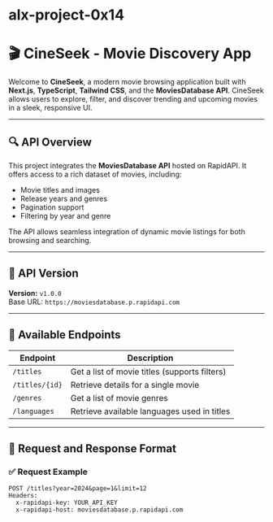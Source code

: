 ﻿# alx-project-0x14
# 🎬 CineSeek - Movie Discovery App

Welcome to **CineSeek**, a modern movie browsing application built with **Next.js**, **TypeScript**, **Tailwind CSS**, and the **MoviesDatabase API**. CineSeek allows users to explore, filter, and discover trending and upcoming movies in a sleek, responsive UI.

---

## 🔍 API Overview

This project integrates the **MoviesDatabase API** hosted on RapidAPI. It offers access to a rich dataset of movies, including:

- Movie titles and images
- Release years and genres
- Pagination support
- Filtering by year and genre

The API allows seamless integration of dynamic movie listings for both browsing and searching.

---

## 📌 API Version

**Version:** `v1.0.0`  
Base URL: `https://moviesdatabase.p.rapidapi.com`

---

## 📂 Available Endpoints

| Endpoint                | Description                                           |
|------------------------|-------------------------------------------------------|
| `/titles`              | Get a list of movie titles (supports filters)        |
| `/titles/{id}`         | Retrieve details for a single movie                  |
| `/genres`              | Get a list of movie genres                           |
| `/languages`           | Retrieve available languages used in titles          |

---

## 🔄 Request and Response Format

### ✅ **Request Example**

```http
POST /titles?year=2024&page=1&limit=12
Headers:
  x-rapidapi-key: YOUR_API_KEY
  x-rapidapi-host: moviesdatabase.p.rapidapi.com
